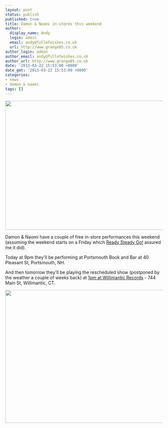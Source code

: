 ```yaml
---
layout: post
status: publish
published: true
title: Damon & Naomi in-stores this weekend
author:
  display_name: Andy
  login: admin
  email: andy@fullofwishes.co.uk
  url: http://www.grange85.co.uk
author_login: admin
author_email: andy@fullofwishes.co.uk
author_url: http://www.grange85.co.uk
date: '2013-03-22 15:53:00 +0000'
date_gmt: '2013-03-22 15:53:00 +0000'
categories:
- news
- damon & naomi
tags: []
---
```

<p><img src="https://media.fullofwishes.co.uk/images/featured/20130322_portsmouthnh.jpg" width="550" height="413" class="aligncenter" /></p>
<p>Damon & Naomi have a couple of free in-store performances this weekend (assuming the weekend starts on a Friday which <a href="http://en.wikipedia.org/wiki/Ready_Steady_Go!">Ready Steady Go!</a> assured me it did).</p>
<p>Today at 9pm they'll be performing at Portsmouth Book and Bar at 40 Pleasant St, Portsmouth, NH. </p>
<p>And then tomorrow they'll be playing the rescheduled show (postponed by the weather a couple of weeks back) at <a href="http://willimanticrecords.blogspot.co.uk/2013/03/saturday-march-23rd-at-1pm-damon-naomi.html">1pm at Willimantic Records</a> - 744 Main St, Willimantic, CT.</p>
<p><img src="https://media.fullofwishes.co.uk/images/featured/20130323_willimanticct.jpg" width="550" height="425" class="aligncenter" /></p>
